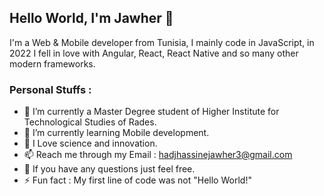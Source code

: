 ## Hello World, I'm Jawher 👋

I'm a Web & Mobile developer from Tunisia, I mainly code in JavaScript, in 2022 I fell in love with Angular, React, React Native and so many other modern frameworks.

### Personal Stuffs : 

- 🔭 I’m currently a Master Degree student of Higher Institute for Technological Studies of Rades.
- 🌱 I’m currently learning Mobile development.
- 💓 I Love science and innovation.
- 📫 Reach me through my Email : hadjhassinejawher3@gmail.com
- 💬 If you have any questions just feel free.
- ⚡️ Fun fact : My first line of code was not "Hello World!"

